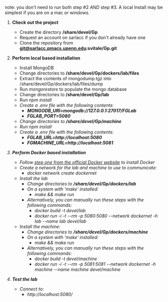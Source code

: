 note: you don't need to run both step #2 <i>AND</i> step #3.  A local Install may be simplest if you are on a mac or windows.

1. **Check out the project**
	- Create the directory <b>/share/devel/Gp</b>
	- Request an account on sarlacc if you don't already have one
 	- Clone the repository from  <b>git@sarlacc.pmacs.upenn.edu:svitale/Gp.git</b>
 
2. **Perform local based installation**
	- Install MongoDB
	- Change directories to <b>/share/devel/Gp/dockers/lab/files</b>
	- Extract the contents of mongodump.tgz into /share/devel/Gp/dockers/lab/files/dump
	- Run <i>mongorestore</i> to populate the mongo database
	- Change directories to <b>/share/devel/Gp/lab</b>
	- Run <i>npm install<i>
	- Create a .env file with the following contents:
    	- <b>MONGODB_URI=mongodb://127.0.0.1:27017/FGLab</b>
    	- <b>FGLAB_PORT=5080</b>
	- Change directories to <b>/share/devel/Gp/machine</b>
	- Run <i>npm install<i>
	- Create a .env file with the following contents:
    	- <b>FGLAB_URL=http://localhost:5080</b>
    	- <b>FGMACHINE_URL=http://localhost:5081</b>

3. **Perform Docker based installation**
	- Follow [step one from the official Docker website](https://docs.docker.com/engine/getstarted/step_one/) to install Docker
	- Create a network for the lab and machine to use to communicate:
	    - <i>docker network create dockernet</i>
	- Install the lab
    	- Change directories to <b>/share/devel/Gp/dockers/lab</b>
    	- On a system with 'make' installed:
        	- <i>make && make run</i>
    	- Alternatively, you can manually run these steps with the following commands:
        	- <i>docker build -t devel/lab</i>
        	- <i>docker run -i -t --rm -p 5080:5080 --network dockernet -h lab --name lab devel/lab</i>
    - Install the machine: 
	    - Change directories to <b>/share/devel/Gp/dockers/machine</b>
      	- On a system with 'make' installed:
    	    - <i>make && make run</i>
    	- Alternatively, you can manually run these steps with the following commands:
        	- <i>docker build -t devel/machine</i>
        	- <i>docker run -i -t --rm -p 5081:5081 --network dockernet -h machine --name machine devel/machine</i>


3. **Test the lab**
	- Connect to:
    	- http://localhost:5080/

